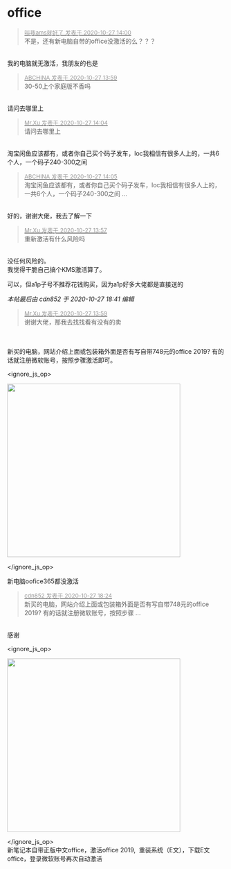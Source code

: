 # office


<div class="quote"><blockquote><font size="2"><a href="https://www.hostloc.com/forum.php?mod=redirect&amp;goto=findpost&amp;pid=9358943&amp;ptid=758961" target="_blank"><font color="#999999">叫我ams就好了 发表于 2020-10-27 14:00</font></a></font><br />
不是，还有新电脑自带的office没激活的么？？？</blockquote></div><br />
<img src="static/image/smiley/default/cry.gif" smilieid="4" border="0" alt="" />我的电脑就无激活，我朋友的也是

<div class="quote"><blockquote><font size="2"><a href="https://www.hostloc.com/forum.php?mod=redirect&amp;goto=findpost&amp;pid=9358936&amp;ptid=758961" target="_blank"><font color="#999999">ABCHINA 发表于 2020-10-27 13:59</font></a></font><br />
30-50上个家庭版不香吗</blockquote></div><br />
请问去哪里上

<div class="quote"><blockquote><font size="2"><a href="https://www.hostloc.com/forum.php?mod=redirect&amp;goto=findpost&amp;pid=9358964&amp;ptid=758961" target="_blank"><font color="#999999">Mr.Xu 发表于 2020-10-27 14:04</font></a></font><br />
请问去哪里上</blockquote></div><br />
淘宝闲鱼应该都有，或者你自己买个码子发车，loc我相信有很多人上的，一共6个人，一个码子240-300之间

<div class="quote"><blockquote><font size="2"><a href="https://www.hostloc.com/forum.php?mod=redirect&amp;goto=findpost&amp;pid=9358972&amp;ptid=758961" target="_blank"><font color="#999999">ABCHINA 发表于 2020-10-27 14:05</font></a></font><br />
淘宝闲鱼应该都有，或者你自己买个码子发车，loc我相信有很多人上的，一共6个人，一个码子240-300之间 ...</blockquote></div><br />
好的，谢谢大佬，我去了解一下

<div class="quote"><blockquote><font size="2"><a href="https://www.hostloc.com/forum.php?mod=redirect&amp;goto=findpost&amp;pid=9358925&amp;ptid=758961" target="_blank"><font color="#999999">Mr.Xu 发表于 2020-10-27 13:57</font></a></font><br />
重新激活有什么风险吗</blockquote></div><br />
没任何风险的。<br />
我觉得干脆自己搞个KMS激活算了。

可以，但a1p子号不推荐花钱购买，因为a1p好多大佬都是直接送的

<i class="pstatus"> 本帖最后由 cdn852 于 2020-10-27 18:41 编辑 </i><br />
<div class="quote"><blockquote><font size="2"><a href="https://www.hostloc.com/forum.php?mod=redirect&amp;goto=findpost&amp;pid=9358937&amp;ptid=758961" target="_blank"><font color="#999999">Mr.Xu 发表于 2020-10-27 13:59</font></a></font><br />
谢谢大佬，那我去找找看有没有的卖</blockquote></div><br />
<br />
新买的电脑，网站介绍上面或包装箱外面是否有写自带748元的office 2019? 有的话就注册微软账号，按照步骤激活即可。<br />

<ignore_js_op>

<img id="aimg_140793" aid="140793" src="static/image/common/none.gif" zoomfile="forum.php?mod=attachment&aid=MTQwNzkzfDUwZDczZWQxfDE2MDk2MjcyOTV8NDczNDR8NzU4OTYx&noupdate=yes&nothumb=yes" file="forum.php?mod=attachment&aid=MTQwNzkzfDUwZDczZWQxfDE2MDk2MjcyOTV8NDczNDR8NzU4OTYx&noupdate=yes" class="zoom" onclick="zoom(this, this.src, 0, 0, 0)" width="400" id="aimg_140793" inpost="1" onmouseover="showMenu({'ctrlid':this.id,'pos':'12'})" />

<div class="tip tip_4 aimg_tip" id="aimg_140793_menu" style="position: absolute; display: none" disautofocus="true">
<div class="xs0">
<p><strong>1.png</strong> <em class="xg1">(72.11 KB, 下载次数: 0)</em></p>
<p>
<a href="forum.php?mod=attachment&amp;aid=MTQwNzkzfDUwZDczZWQxfDE2MDk2MjcyOTV8NDczNDR8NzU4OTYx&amp;nothumb=yes" target="_blank">下载附件</a>

</p>

<p class="xg1 y">2020-10-27 18:27 上传</p>

</div>
<div class="tip_horn"></div>
</div>

</ignore_js_op>


新电脑oofice365都没激活

<div class="quote"><blockquote><font size="2"><a href="https://www.hostloc.com/forum.php?mod=redirect&amp;goto=findpost&amp;pid=9360415&amp;ptid=758961" target="_blank"><font color="#999999">cdn852 发表于 2020-10-27 18:24</font></a></font><br />
新买的电脑，网站介绍上面或包装箱外面是否有写自带748元的office 2019? 有的话就注册微软账号，按照步骤 ...</blockquote></div><br />
感谢


<ignore_js_op>

<img id="aimg_140795" aid="140795" src="static/image/common/none.gif" zoomfile="forum.php?mod=attachment&aid=MTQwNzk1fDExNjRhNTc1fDE2MDk2MjcyOTV8NDczNDR8NzU4OTYx&noupdate=yes&nothumb=yes" file="forum.php?mod=attachment&aid=MTQwNzk1fDExNjRhNTc1fDE2MDk2MjcyOTV8NDczNDR8NzU4OTYx&noupdate=yes" class="zoom" onclick="zoom(this, this.src, 0, 0, 0)" width="400" id="aimg_140795" inpost="1" onmouseover="showMenu({'ctrlid':this.id,'pos':'12'})" />

<div class="tip tip_4 aimg_tip" id="aimg_140795_menu" style="position: absolute; display: none" disautofocus="true">
<div class="xs0">
<p><strong>2.png</strong> <em class="xg1">(43.52 KB, 下载次数: 0)</em></p>
<p>
<a href="forum.php?mod=attachment&amp;aid=MTQwNzk1fDExNjRhNTc1fDE2MDk2MjcyOTV8NDczNDR8NzU4OTYx&amp;nothumb=yes" target="_blank">下载附件</a>

</p>

<p class="xg1 y">2020-10-27 19:51 上传</p>

</div>
<div class="tip_horn"></div>
</div>

</ignore_js_op>
<br />
新笔记本自带正版中文office，激活office 2019,&nbsp;&nbsp;重装系统（E文），下载E文office，登录微软账号再次自动激活

